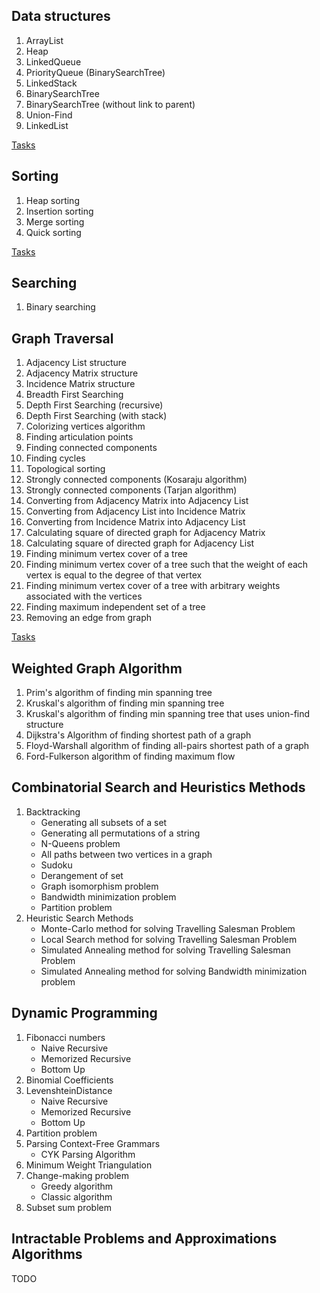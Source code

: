 ## Data structures
1. ArrayList
2. Heap
3. LinkedQueue
4. PriorityQueue (BinarySearchTree)
5. LinkedStack
6. BinarySearchTree
7. BinarySearchTree (without link to parent)
8. Union-Find
9. LinkedList

[Tasks](https://github.com/badprogrammist/algorithms/tree/master/src/main/java/ru/ildar/algorithm/datastructure/tasks)
 
## Sorting
1. Heap sorting
2. Insertion sorting
3. Merge sorting
4. Quick sorting

[Tasks](https://github.com/badprogrammist/algorithms/tree/master/src/main/java/ru/ildar/algorithm/sort/tasks)

## Searching
1. Binary searching

## Graph Traversal
1. Adjacency List structure
2. Adjacency Matrix structure
3. Incidence Matrix structure
4. Breadth First Searching
5. Depth First Searching (recursive)
6. Depth First Searching (with stack)
7. Colorizing vertices algorithm
8. Finding articulation points
9. Finding connected components
10. Finding cycles
11. Topological sorting
12. Strongly connected components (Kosaraju algorithm)
13. Strongly connected components (Tarjan algorithm)
14. Converting from Adjacency Matrix into Adjacency List
15. Converting from Adjacency List into Incidence Matrix
16. Converting from Incidence Matrix into Adjacency List
17. Calculating square of directed graph for Adjacency Matrix
18. Calculating square of directed graph for Adjacency List
19. Finding minimum vertex cover of a tree
20. Finding minimum vertex cover of a tree such that the weight of each vertex is equal to the degree of that vertex
21. Finding minimum vertex cover of a tree with arbitrary weights associated with the vertices
22. Finding maximum independent set of a tree
23. Removing an edge from graph

[Tasks](https://github.com/badprogrammist/algorithms/tree/master/src/main/java/ru/ildar/algorithm/graph/tasks)

## Weighted Graph Algorithm
1. Prim's algorithm of finding min spanning tree
2. Kruskal's algorithm of finding min spanning tree
3. Kruskal's algorithm of finding min spanning tree that uses union-find structure
4. Dijkstra's Algorithm of finding shortest path of a graph
5. Floyd-Warshall algorithm of finding all-pairs shortest path of a graph
6. Ford-Fulkerson algorithm of finding maximum flow

## Combinatorial Search and Heuristics Methods
1. Backtracking
    - Generating all subsets of a set
    - Generating all permutations of a string
    - N-Queens problem
    - All paths between two vertices in a graph
    - Sudoku
    - Derangement of set
    - Graph isomorphism problem
    - Bandwidth minimization problem
    - Partition problem
2. Heuristic Search Methods
    - Monte-Carlo method for solving Travelling Salesman Problem
    - Local Search method for solving Travelling Salesman Problem
    - Simulated Annealing method for solving Travelling Salesman Problem
    - Simulated Annealing method for solving Bandwidth minimization problem

## Dynamic Programming
1. Fibonacci numbers
    - Naive Recursive
    - Memorized Recursive
    - Bottom Up
2. Binomial Coefficients
3. LevenshteinDistance
    - Naive Recursive
    - Memorized Recursive
    - Bottom Up
4. Partition problem
5. Parsing Context-Free Grammars
    - CYK Parsing Algorithm
6. Minimum Weight Triangulation
7. Change-making problem
    - Greedy algorithm
    - Classic algorithm
8. Subset sum problem

## Intractable Problems and Approximations Algorithms
TODO
